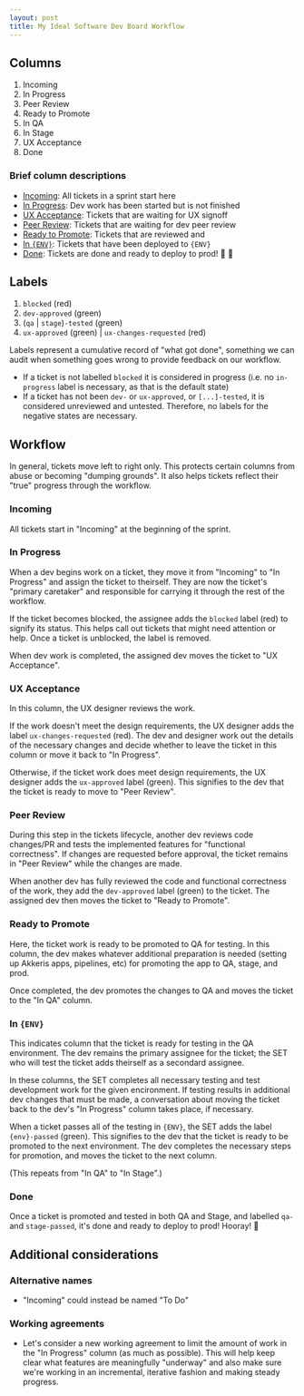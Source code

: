```yaml
---
layout: post
title: My Ideal Software Dev Board Workflow
---
```


## Columns

1. Incoming
2. In Progress
3. Peer Review
4. Ready to Promote
5. In QA
6. In Stage
7. UX Acceptance
8. Done

### Brief column descriptions

- [Incoming](#incoming): All tickets in a sprint start here
- [In Progress](#in-progress): Dev work has been started but is not finished
- [UX Acceptance](#ux-acceptance): Tickets that are waiting for UX signoff
- [Peer Review](#peer-review): Tickets that are waiting for dev peer review
- [Ready to Promote](#ready-to-promote): Tickets that are reviewed and
- [In `{ENV}`](#in-env): Tickets that have been deployed to `{ENV}`
- [Done](#done): Tickets are done and ready to deploy to prod! 🚀 🎉

## Labels

1. `blocked` (red)
2. `dev-approved` (green)
3. (`qa` | `stage`)`-tested` (green)
4. `ux-approved` (green) | `ux-changes-requested` (red)

Labels represent a cumulative record of "what got done", something we can audit
when something goes wrong to provide feedback on our workflow.

- If a ticket is not labelled `blocked` it is considered in progress (i.e. no
  `in-progress` label is necessary, as that is the default state)
- If a ticket has not been `dev-` or `ux-approved`, or `[...]-tested`, it is
  considered unreviewed and untested. Therefore, no labels for the negative
  states are necessary.

## Workflow

In general, tickets move left to right only. This protects certain columns from
abuse or becoming "dumping grounds". It also helps tickets reflect their "true"
progress through the workflow.

### Incoming

All tickets start in "Incoming" at the beginning of the sprint.

### In Progress

When a dev begins work on a ticket, they move it from "Incoming" to "In
Progress" and assign the ticket to theirself. They are now the ticket's "primary
caretaker" and responsible for carrying it through the rest of the workflow.

If the ticket becomes blocked, the assignee adds the `blocked` label (red) to
signify its status. This helps call out tickets that might need attention or
help. Once a ticket is unblocked, the label is removed.

When dev work is completed, the assigned dev moves the ticket to "UX
Acceptance".

### UX Acceptance

In this column, the UX designer reviews the work.

If the work doesn't meet the design requirements, the UX designer adds the label
`ux-changes-requested` (red). The dev and designer work out the details of the
necessary changes and decide whether to leave the ticket in this column or move
it back to "In Progress".

Otherwise, if the ticket work does meet design requirements, the UX designer
adds the `ux-approved` label (green). This signifies to the dev that the ticket
is ready to move to "Peer Review".

### Peer Review

During this step in the tickets lifecycle, another dev reviews code changes/PR
and tests the implemented features for "functional correctness". If changes are
requested before approval, the ticket remains in "Peer Review" while the changes
are made.

When another dev has fully reviewed the code and functional correctness of the
work, they add the `dev-approved` label (green) to the ticket. The assigned dev
then moves the ticket to "Ready to Promote".

### Ready to Promote

Here, the ticket work is ready to be promoted to QA for testing. In this column,
the dev makes whatever additional preparation is needed (setting up Akkeris
apps, pipelines, etc) for promoting the app to QA, stage, and prod.

Once completed, the dev promotes the changes to QA and moves the ticket to the
"In QA" column.

### In `{ENV}`

This indicates column that the ticket is ready for testing in the QA
environment. The dev remains the primary assignee for the ticket; the SET who
will test the ticket adds theirself as a secondard assignee.

In these columns, the SET completes all necessary testing and test development
work for the given encironment. If testing results in additional dev changes
that must be made, a conversation about moving the ticket back to the dev's "In
Progress" column takes place, if necessary.

When a ticket passes all of the testing in `{ENV}`, the SET adds the label
`{env}-passed` (green). This signifies to the dev that the ticket is ready to be
promoted to the next environment. The dev completes the necessary steps for
promotion, and moves the ticket to the next column.

(This repeats from "In QA" to "In Stage".)

### Done

Once a ticket is promoted and tested in both QA and Stage, and labelled `qa-`
and `stage-passed`, it's done and ready to deploy to prod! Hooray! 🥳

## Additional considerations

### Alternative names

- "Incoming" could instead be named "To Do"

### Working agreements

- Let's consider a new working agreement to limit the amount of work in the "In
  Progress" column (as much as possible). This will help keep clear what
  features are meaningfully "underway" and also make sure we're working in an
  incremental, iterative fashion and making steady progress.
